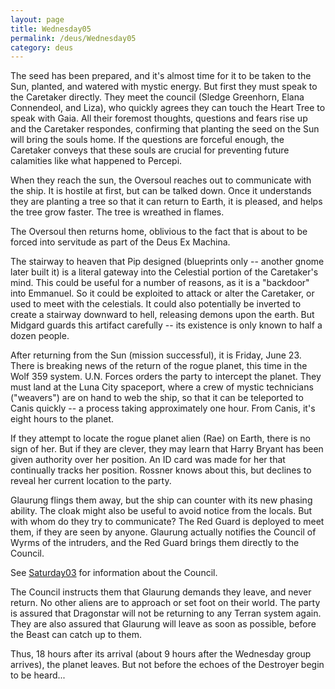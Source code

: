 ```yaml
---
layout: page
title: Wednesday05
permalink: /deus/Wednesday05
category: deus
---
```

The seed has been prepared, and it's almost time for it to be taken to the Sun, planted, and watered with mystic energy. But first they must speak to the Caretaker directly. They meet the council (Sledge Greenhorn, Elana Connendeol, and Liza), who quickly agrees they can touch the Heart Tree to speak with Gaia. All their foremost thoughts, questions and fears rise up and the Caretaker respondes, confirming that planting the seed on the Sun will bring the souls home. If the questions are forceful enough, the Caretaker conveys that these souls are crucial for preventing future calamities like what happened to Percepi.

When they reach the sun, the Oversoul reaches out to communicate with the ship. It is hostile at first, but can be talked down. Once it understands they are planting a tree so that it can return to Earth, it is pleased, and helps the tree grow faster. The tree is wreathed in flames.

The Oversoul then returns home, oblivious to the fact that is about to be forced into servitude as part of the Deus Ex Machina.

The stairway to heaven that Pip designed (blueprints only -- another gnome later built it) is a literal gateway into the Celestial portion of the Caretaker's mind. This could be useful for a number of reasons, as it is a &quot;backdoor&quot; into Emmanuel. So it could be exploited to attack or alter the Caretaker, or used to meet with the celestials. It could also potentially be inverted to create a stairway downward to hell, releasing demons upon the earth. But Midgard guards this artifact carefully -- its existence is only known to half a dozen people.

After returning from the Sun (mission successful), it is Friday, June 23. There is breaking news of the return of the rogue planet, this time in the Wolf 359 system. U.N. Forces orders the party to intercept the planet. They must land at the Luna City spaceport, where a crew of mystic technicians (&quot;weavers&quot;) are on hand to web the ship, so that it can be teleported to Canis quickly -- a process taking approximately one hour. From Canis, it's eight hours to the planet.

If they attempt to locate the rogue planet alien (Rae) on Earth, there is no sign of her. But if they are clever, they may learn that Harry Bryant has been given authority over her position. An ID card was made for her that continually tracks her position. Rossner knows about this, but declines to reveal her current location to the party.

Glaurung flings them away, but the ship can counter with its new phasing ability. The cloak might also be useful to avoid notice from the locals. But with whom do they try to communicate? The Red Guard is deployed to meet them, if they are seen by anyone. Glaurung actually notifies the Council of Wyrms of the intruders, and the Red Guard brings them directly to the Council.

See [Saturday03](Saturday03) for information about the Council.

The Council instructs them that Glaurung demands they leave, and never return. No other aliens are to approach or set foot on their world. The party is assured that Dragonstar will not be returning to any Terran system again. They are also assured that Glaurung will leave as soon as possible, before the Beast can catch up to them.

Thus, 18 hours after its arrival (about 9 hours after the Wednesday group arrives), the planet leaves. But not before the echoes of the Destroyer begin to be heard...
